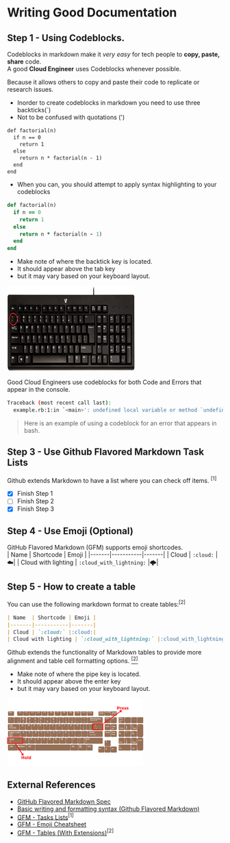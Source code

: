 # Writing Good Documentation

## Step 1 - Using Codeblocks.

Codeblocks in markdown make it *very easy* for tech people to **copy, paste, share** code.  
A good __Cloud Engineer__ uses Codeblocks whenever possible.

Because it allows others to copy and paste their code to replicate or research issues.

- Inorder to create codeblocks in markdown you need to use three backticks(`)
- Not to be confused with quotations (')
```
def factorial(n)
  if n == 0
    return 1
  else
    return n * factorial(n - 1)
  end
end
```
- When you can, you should attempt to apply syntax highlighting to your codeblocks
  
```ruby
def factorial(n)
  if n == 0
    return 1
  else
    return n * factorial(n - 1)
  end
end
```
- Make note of where the backtick key is located.
- It should appear above the tab key
- but it may vary based on your keyboard layout.
<img src="assets/what-is-a-tilde2.jpg" alt="Image" width="300" height="200" />

Good Cloud Engineers use codeblocks for both Code and Errors that appear in the console.

```bash
Traceback (most recent call last):
  example.rb:1:in `<main>': undefined local variable or method `undefined_variable' for main:Object (NameError)
```
> Here is an example of using a codeblock for an error that appears in bash.

## Step 3 - Use Github Flavored Markdown Task Lists

Github extends Markdown to have a list where you can check off items. <sup>[1]</sup>
- [x] Finish Step 1
- [ ] Finish Step 2
- [x] Finish Step 3

## Step 4 - Use Emoji (Optional)

GitHub Flavored Markdown (GFM) supports emoji shortcodes.    
| Name  | Shortcode | Emoji |
|-------|-----------|-------|
| Cloud | `:cloud:` |:cloud:|
| Cloud with lighting | `:cloud_with_lightning:` |:cloud_with_lightning:|

## Step 5 - How to create a table
You can use the following markdown format to create tables:<sup>[2]</sup>
```md
| Name  | Shortcode | Emoji |
|-------|-----------|-------|
| Cloud | `:cloud:` |:cloud:|
| Cloud with lighting | `:cloud_with_lightning:` |:cloud_with_lightning:|
```

Github extends the functionality of Markdown tables to provide more alignment and table cell formatting options. [<sup>[2]</sup>](#external-references)

- Make note of where the pipe key is located.
- It should appear above the enter key
- but it may vary based on your keyboard layout.

![Photo of the pipe character](assets/pipe.png)

## External References
- [GitHub Flavored Markdown Spec](https://github.github.com/gfm/)
- [Basic writing and formatting syntax (Github Flavored Markdown)](https://docs.github.com/en/get-started/writing-on-github/getting-started-with-writing-and-formatting-on-github/basic-writing-and-formatting-syntax#links)
- [GFM - Tasks Lists](https://docs.github.com/en/get-started/writing-on-github/getting-started-with-writing-and-formatting-on-github/basic-writing-and-formatting-syntax#task-lists)<sup>[1]</sup>
- [GFM - Emoji Cheatsheet](https://github.com/ikatyang/emoji-cheat-sheet)
- [GFM - Tables (With Extensions)](https://github.github.com/gfm/#tables-extension-)<sup>[2]</sup>
